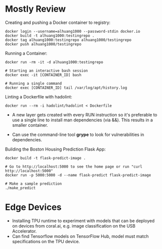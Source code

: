 # Mostly Review

Creating and pushing a Docker container to registry:
```
docker login --username=alhuang1000 --password-stdin docker.io
docker build -t alhuang1000:testingrepo .
docker tag alhuang1000:testingrepo alhuang1000/testingrepo
docker push alhuang1000/testingrepo
```

Running a Container:

```
docker run -rm -it -d alhuang1000:testingrepo

# Starting an interactive bash session
docker exec -it [CONTAINER_ID] bash

# Running a single command
docker exec [CONTAINER_ID] tail /var/log/apt/history.log
```

Linting a Dockerfile with hadolint:
```
docker run --rm -i hadolint/hadolint < Dockerfile
```

- A new layer gets created with every RUN instruction so it's preferable to use a single line to install man dependencies (via &&). This results in a smaller container. 

- Can use the command-line tool **grype** to look for vulnerabilities in dependencies.


Building the Boston Housing Prediction Flask App:
```
docker build -t flask-predict-image .

# Go to http://localhost:5000 to see the home page or run "curl http://localhost:5000"
docker run -p 5000:5000 -d --name flask-predict flask-predict-image

# Make a sample prediction
./make_predict
```


# Edge Devices

- Installing TPU runtime to experiment with models that can be deployed on devices from coral.ai, e.g. image classification on the USB Accelerator.
- Can find Tensorflow models on TensorFlow Hub, model must match specifications on the TPU device.